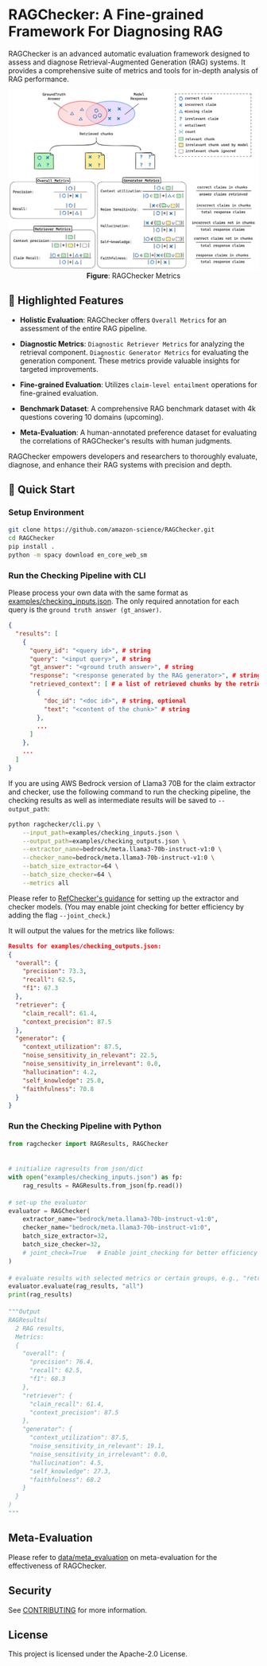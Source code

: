 # RAGChecker: A Fine-grained Framework For Diagnosing RAG

RAGChecker is an advanced automatic evaluation framework designed to assess and diagnose Retrieval-Augmented Generation (RAG) systems. It provides a comprehensive suite of metrics and tools for in-depth analysis of RAG performance.

<p align="center">
  <img src="imgs/ragchecker_metrics.png" alt="RefChecker Metrics" 
  style="width:800px">
  <br>
  <b>Figure</b>: RAGChecker Metrics
</p>

## 🌟 Highlighted Features

- **Holistic Evaluation**: RAGChecker offers `Overall Metrics` for an assessment of the entire RAG pipeline.

- **Diagnostic Metrics**: `Diagnostic Retriever Metrics` for analyzing the retrieval component. `Diagnostic Generator Metrics` for evaluating the generation component. These metrics provide valuable insights for targeted improvements.

- **Fine-grained Evaluation**: Utilizes `claim-level entailment` operations for fine-grained evaluation.

- **Benchmark Dataset**: A comprehensive RAG benchmark dataset with 4k questions covering 10 domains (upcoming).

- **Meta-Evaluation**: A human-annotated preference dataset for evaluating the correlations of RAGChecker's results with human judgments.

RAGChecker empowers developers and researchers to thoroughly evaluate, diagnose, and enhance their RAG systems with precision and depth.


## 🚀 Quick Start

### Setup Environment

```bash
git clone https://github.com/amazon-science/RAGChecker.git
cd RAGChecker
pip install .
python -m spacy download en_core_web_sm
```


### Run the Checking Pipeline with CLI

Please process your own data with the same format as [examples/checking_inputs.json](./examples/checking_inputs.json). The only required annotation for each query is the `ground truth answer (gt_answer)`.

```json
{
  "results": [
    {
      "query_id": "<query id>", # string
      "query": "<input query>", # string
      "gt_answer": "<ground truth answer>", # string
      "response": "<response generated by the RAG generator>", # string
      "retrieved_context": [ # a list of retrieved chunks by the retriever
        {
          "doc_id": "<doc id>", # string, optional
          "text": "<content of the chunk>" # string
        },
        ...
      ]
    },
    ...
  ]
}
```

If you are using AWS Bedrock version of Llama3 70B for the claim extractor and checker, use the following command to run the checking pipeline, the checking results as well as intermediate results will be saved to `--output_path`:


```bash
python ragchecker/cli.py \
    --input_path=examples/checking_inputs.json \
    --output_path=examples/checking_outputs.json \
    --extractor_name=bedrock/meta.llama3-70b-instruct-v1:0 \
    --checker_name=bedrock/meta.llama3-70b-instruct-v1:0 \
    --batch_size_extractor=64 \
    --batch_size_checker=64 \
    --metrics all
```

Please refer to [RefChecker's guidance](https://github.com/amazon-science/RefChecker/tree/main?tab=readme-ov-file#choose-models-for-the-extractor-and-checker) for setting up the extractor and checker models. (You may enable joint checking for better efficiency by adding the flag `--joint_check`.)

It will output the values for the metrics like follows:

```json
Results for examples/checking_outputs.json:
{
  "overall": {
    "precision": 73.3,
    "recall": 62.5,
    "f1": 67.3
  },
  "retriever": {
    "claim_recall": 61.4,
    "context_precision": 87.5
  },
  "generator": {
    "context_utilization": 87.5,
    "noise_sensitivity_in_relevant": 22.5,
    "noise_sensitivity_in_irrelevant": 0.0,
    "hallucination": 4.2,
    "self_knowledge": 25.0,
    "faithfulness": 70.8
  }
}
```

### Run the Checking Pipeline with Python
```python
from ragchecker import RAGResults, RAGChecker


# initialize ragresults from json/dict
with open("examples/checking_inputs.json") as fp:
    rag_results = RAGResults.from_json(fp.read())

# set-up the evaluator
evaluator = RAGChecker(
    extractor_name="bedrock/meta.llama3-70b-instruct-v1:0",
    checker_name="bedrock/meta.llama3-70b-instruct-v1:0",
    batch_size_extractor=32,
    batch_size_checker=32,
    # joint_check=True   # Enable joint_checking for better efficiency according to your needs
)

# evaluate results with selected metrics or certain groups, e.g., "retriever", "generator", "all"
evaluator.evaluate(rag_results, "all")
print(rag_results)

"""Output
RAGResults(
  2 RAG results,
  Metrics:
  {
    "overall": {
      "precision": 76.4,
      "recall": 62.5,
      "f1": 68.3
    },
    "retriever": {
      "claim_recall": 61.4,
      "context_precision": 87.5
    },
    "generator": {
      "context_utilization": 87.5,
      "noise_sensitivity_in_relevant": 19.1,
      "noise_sensitivity_in_irrelevant": 0.0,
      "hallucination": 4.5,
      "self_knowledge": 27.3,
      "faithfulness": 68.2
    }
  }
)
"""
```

## Meta-Evaluation

Please refer to [data/meta_evaluation](./data/meta_evaluation/README.md) on meta-evaluation for the effectiveness of RAGChecker.

## Security

See [CONTRIBUTING](CONTRIBUTING.md#security-issue-notifications) for more information.

## License

This project is licensed under the Apache-2.0 License.

